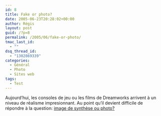 ```yaml
---
id: 8
title: Fake or photo?
date: 2005-06-23T20:28:02+00:00
author: Régis
layout: post
guid: /?p=8
permalink: /2005/06/fake-or-photo/
tmac_last_id:
  - ""
dsq_thread_id:
  - "1302869339"
categories:
  - Général
  - Photo
  - Sites web
tags:
  - Test
---
```

Aujourd’hui, les consoles de jeu ou les films de Dreamworks arrivent à un niveau de réalisme impresionnant. Au point qu’il devient difficile de répondre à la question: [image de synthèse ou photo?](http://www.alias.com/eng/etc/fakeorfoto/)
